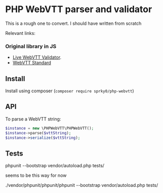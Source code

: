 PHP WebVTT parser and validator
===========================

This is a rough one to convert.  I should have written from scratch



Relevant links:

### Original library in JS

* [Live WebVTT Validator](http://quuz.org/webvtt/).
* [WebVTT Standard](http://dev.w3.org/html5/webvtt/)

## Install

Install using composer (`composer require sprky0/php-webvtt`)

## API

To parse a WebVTT string:

```php
$instance = new \PHPWebVTT\PHPWebVTT();
$instance->parse($vttString);
$instance->serialize($vttString);

```

## Tests

phpunit --bootstrap vendor/autoload.php tests/

seems to be this way for now

./vendor/phpunit/phpunit/phpunit --bootstrap vendor/autoload.php tests/
